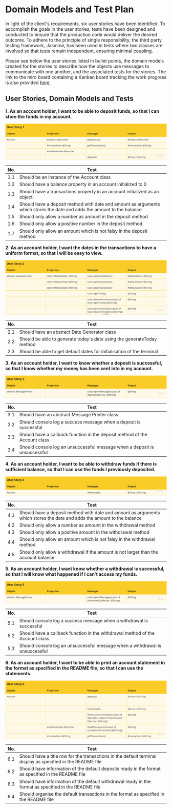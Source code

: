 # Domain Models and Test Plan

In light of the client's requirements, six user stories have been identified. To accomplish the goals in the user stories, tests have been designed and conducted to ensure that the production code would deliver the desired outcome. To adhere to the principle of single responsibility, the third party testing framework, Jasmine, has been used in tests where two classes are involved so that tests remain independent, ensuring minimal coupling.

Please see below the user stories listed in bullet points, the domain models created for the stories to describe how the objects use messages to communicate with one another, and the associated tests for the stories. The link to the miro board containing a Kanban board tracking the work progress is also provided [here](https://miro.com/app/board/uXjVKSab-T8=/?moveToWidget=3458764587932867689&cot=14).

## User Stories, Domain Models and Tests

**1. As an account holder, I want to be able to deposit funds, so that I can store the funds in my account.**

![Domain Model for User Story 1](image-dm1.png)

| No. | Test                                                                                                                    |
| --- | ----------------------------------------------------------------------------------------------------------------------- |
| 1.1 | Should be an instance of the Account class                                                                              |
| 1.2 | Should have a balance property in an account initialized to 0                                                           |
| 1.3 | Should have a transactions property in an account initialized as an object                                              |
| 1.4 | Should have a deposit method with date and amount as arguments which stores the date and adds the amount to the balance |
| 1.5 | Should only allow a number as amount in the deposit method                                                              |
| 1.6 | Should only allow a positive number in the deposit method                                                               |
| 1.7 | Should only allow an amount which is not falsy in the deposit method                                                    |


**2. As an account holder, I want the dates in the transactions to have a uniform format, so that I will be easy to view.**

![Domain Model for User Story 2](image-dm2.png)

| No. | Test                                                                    |
| --- | ----------------------------------------------------------------------- |
| 2.1 | Should have an abstract Date Generator class                            |
| 2.2 | Should be able to generate today's date using the generateToday method  |
| 2.3 | Should be able to get default dates for initialisation of the terminal  |


**3. As an account holder, I want to know whether a deposit is successful, so that I know whether my money has been sent into in my account.**

![Domain Model for User Story 3](image-dm3.png)

| No. | Test                                                                       |
| --- | -------------------------------------------------------------------------- |
| 3.1 | Should have an abstract Message Printer class                              |
| 3.2 | Should console log a success message when a deposit is successful          |
| 3.3 | Should have a callback function in the deposit method of the Account class |
| 3.4 | Should console log an unsuccessful message when a deposit is unsuccessful  |


**4. As an account holder, I want to be able to withdraw funds if there is sufficient balance, so that I can use the funds I previously deposited.**

![Domain Model for User Story 4](image-dm4.png)

| No. | Test                                                                                                                    |
| --- | ----------------------------------------------------------------------------------------------------------------------- |
| 4.1 | Should have a deposit method with date and amount as arguments which stores the date and adds the amount to the balance |
| 4.2 | Should only allow a number as amount in the withdrawal method                                                           |
| 4.3 | Should only allow a positive amount in the withdrawal method                                                            |
| 4.4 | Should only allow an amount which is not falsy in the withdrawal method                                                 |
| 4.5 | Should only allow a withdrawal if the amount is not larger than the account balance                                     |


**5. As an account holder, I want know whether a withdrawal is successful, so that I will know what happened if I can't access my funds.**

![Domain Model for User Story 5](image-dm5.png)

| No. | Test                                                                          |
| --- | ----------------------------------------------------------------------------- |
| 5.1 | Should console log a success message when a withdrawal is successful          |
| 5.2 | Should have a callback function in the withdrawal method of the Account class |
| 5.3 | Should console log an unsuccessful message when a withdrawal is unsuccessful  |


**6. As an account holder, I want to be able to print an account statement in the format as specified in the README file, so that I can use the statements.**

![Domain Model for User Story 6](image-dm6.png)

| No. | Test                                                                                                         |
| --- | ------------------------------------------------------------------------------------------------------------ |
| 6.1 | Should have a title row for the transactions in the default terminal display as specified in the README file |
| 6.2 | Should have information of the default deposits ready in the format as specified in the README file          |
| 6.3 | Should have information of the default withdrawal ready in the format as specified in the README file        |
| 6.4 | Should organise the default transactions in the format as specified in the README file                       |

